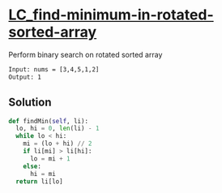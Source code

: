 # [LC_find-minimum-in-rotated-sorted-array](https://leetcode.com/problems/find-minimum-in-rotated-sorted-array)

Perform binary search on rotated sorted array

```txt
Input: nums = [3,4,5,1,2]
Output: 1
```

## Solution

```py
def findMin(self, li):
  lo, hi = 0, len(li) - 1
  while lo < hi:
    mi = (lo + hi) // 2
    if li[mi] > li[hi]:
      lo = mi + 1
    else:
      hi = mi
  return li[lo]
```
